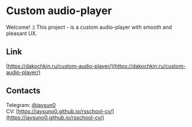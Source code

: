 # Custom audio-player
Welcome! :)
This project - is a custom audio-player with smooth and pleasant UX.

## Link
[https://dakochkin.ru/custom-audio-player/](https://dakochkin.ru/custom-audio-player/)

## Contacts
Telegram: [@jaysun0](https://t.me/jaysun0)<br>
CV: [https://jaysuno0.github.io/rsschool-cv/](https://jaysuno0.github.io/rsschool-cv/)

